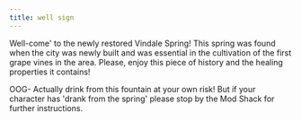 ```yaml
---
title: well sign
---
```


Well-come' to the newly restored Vindale Spring! This spring was found when the city was newly built and was essential in the cultivation of the first grape vines in the area. Please, enjoy this piece of history and the healing properties it contains!

OOG- Actually drink from this fountain at your own risk! But if your character has 'drank from the spring' please stop by the Mod Shack for further instructions.